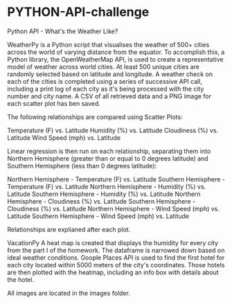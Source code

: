 # PYTHON-API-challenge

Python API  - What's the Weather Like?

WeatherPy is a Python script that visualises the weather of 500+ cities across the world of varying distance from the equator. To accomplish this, a Python library, the OpenWeatherMap API, is used to create a representative model of weather across world cities. At least 500 unique cities are randomly selected based on latitude and longitude. A weather check on each of the cities is completed using a series of successive API call, including a print log of each city as it's being processed with the city number and city name. A CSV of all retrieved data and a PNG image for each scatter plot has ben saved.

The following relationships are compared using Scatter Plots:

Temperature (F) vs. Latitude
Humidity (%) vs. Latitude
Cloudiness (%) vs. Latitude
Wind Speed (mph) vs. Latitude

Linear regression is then run on each relationship, separating them into Northern Hemisphere (greater than or equal to 0 degrees latitude) and Southern Hemisphere (less than 0 degrees latitude):

Northern Hemisphere - Temperature (F) vs. Latitude
Southern Hemisphere - Temperature (F) vs. Latitude
Northern Hemisphere - Humidity (%) vs. Latitude
Southern Hemisphere - Humidity (%) vs. Latitude
Northern Hemisphere - Cloudiness (%) vs. Latitude
Southern Hemisphere - Cloudiness (%) vs. Latitude
Northern Hemisphere - Wind Speed (mph) vs. Latitude
Southern Hemisphere - Wind Speed (mph) vs. Latitude

Relationships are explianed after each plot.

VacationPy
A heat map is created that displays the humidity for every city from the part I of the homework. The dataframe is narrowed down based on ideal weather conditions. Goople Places API is used to find the first hotel for each city located within 5000 meters of the city's coordinates. Those hotels are then plotted with the heatmap, including an info box with details about the hotel.

All images are located in the images folder. 
